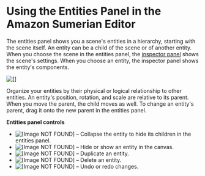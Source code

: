 # Using the Entities Panel in the Amazon Sumerian Editor<a name="editor-entities"></a>

The entities panel shows you a scene's entities in a hierarchy, starting with the scene itself\. An entity can be a child of the scene or of another entity\. When you choose the scene in the entities panel, the [inspector panel](editor-inspector.md) shows the scene's settings\. When you choose an entity, the inspector panel shows the entity's components\.

![\[\]](http://docs.aws.amazon.com/sumerian/latest/userguide/images/editor-entities-scene.png)

Organize your entities by their physical or logical relationship to other entities\. An entity's position, rotation, and scale are relative to its parent\. When you move the parent, the child moves as well\. To change an entity's parent, drag it onto the new parent in the entities panel\.

**Entities panel controls**
+ ![\[Image NOT FOUND\]](http://docs.aws.amazon.com/sumerian/latest/userguide/images/entities-icons-collapse.png) – Collapse the entity to hide its children in the entities panel\.
+ ![\[Image NOT FOUND\]](http://docs.aws.amazon.com/sumerian/latest/userguide/images/entities-icons-hide.png) – Hide or show an entity in the canvas\.
+ ![\[Image NOT FOUND\]](http://docs.aws.amazon.com/sumerian/latest/userguide/images/entities-icons-duplicate.png) – Duplicate an entity\.
+ ![\[Image NOT FOUND\]](http://docs.aws.amazon.com/sumerian/latest/userguide/images/entities-icons-trash.png) – Delete an entity\.
+ ![\[Image NOT FOUND\]](http://docs.aws.amazon.com/sumerian/latest/userguide/images/entities-icons-undo.png) – Undo or redo changes\.